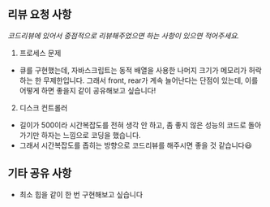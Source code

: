 ## 리뷰 요청 사항

_코드리뷰에 있어서 중점적으로 리뷰해주었으면 하는 사항이 있으면 적어주세요._

1. 프로세스 문제

- 큐를 구현했는데, 자바스크립트는 동적 배열을 사용한 나머지 크기가 메모리가 허락하는 한 무제한입니다.
  그래서 front, rear가 계속 늘어난다는 단점이 있는데, 이를 어떻게 하면 좋을지 같이 공유해보고 싶습니다!

2. 디스크 컨트롤러

- 길이가 500이라 시간복잡도를 전혀 생각 안 하고, 좀 좋지 않은 성능의 코드로 돌아가기만 하자는 느낌으로 코딩을 했습니다.
- 그래서 시간복잡도를 좁히는 방향으로 코드리뷰를 해주시면 좋을 것 같습니다😃

## 기타 공유 사항

- 최소 힙을 같이 한 번 구현해보고 싶습니다
